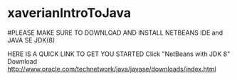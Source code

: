 # xaverianIntroToJava

#PLEASE MAKE SURE TO DOWNLOAD AND INSTALL NETBEANS IDE and JAVA SE JDK(8)

HERE IS A QUICK LINK TO GET YOU STARTED
Click "NetBeans with JDK 8" Download
http://www.oracle.com/technetwork/java/javase/downloads/index.html
